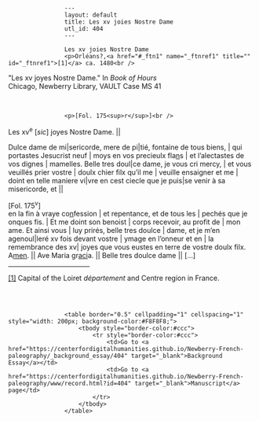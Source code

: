 
                    ---
                    layout: default
                    title: Les xv joies Nostre Dame
                    utl_id: 404
                    ---
                
                    Les xv joies Nostre Dame  
                    <p>Orléans?,<a href="#_ftn1" name="_ftnref1" title="" id="_ftnref1">[1]</a> ca. 1480<br />
"Les xv joyes Nostre Dame." In <em>Book of Hours </em> <br />
Chicago, Newberry Library, VAULT Case MS 41</p>
<p> </p>
  
                    <p>[Fol. 175<sup>r</sup>]<br />
Les xv<sup>e</sup> [<em>sic</em>] joyes Nostre Dame. ||</p>
<p>Dulce dame de mi|sericorde, mere de pi|tié, fontaine de tous biens, | qui portastes Jesucrist neuf | moys en vos precieulx fla<u>n</u>s | et l’alectastes de vos dignes | mamelles. Belle tres doul|ce dame, je vous cri mercy, | et vous veuillés prier vostre | doulx chier filx qu’il me | veuille ensaigner et me | doint en telle maniere vi|vre en cest ciecle que je puis|se venir à sa misericorde, et || </p>
<p>[Fol. 175<sup>v</sup>]<br />
en la fin à vraye co<u>n</u>fession | et repentance, et de tous les | pechés que je onques fis. | Et me doint son benoist | corps recevoir, au profit de | mon ame. Et ainsi vous | luy prirés, belle tres doulce | dame, et je m’en agenoul|leré xv fois devant vostre | ymage en l’onneur et en | la remembrance des xv| joyes que vous eustes en terre de vostre doulx filx. A<u>men</u>. || Ave Maria gr<u>aci</u>a. || Belle tres doulce dame || […]</p>
<div>
<hr align="left" size="1" width="33%" /><div id="ftn1"><a href="#_ftnref1" name="_ftn1" title="" id="_ftn1">[1]</a> Capital of the Loiret <em>département</em> and Centre region in France.
<p> </p>
</div>
</div>

                    
                     
                    <table border="0.5" cellpadding="1" cellspacing="1" style="width: 200px; background-color:#F8F8F8;">
                        <tbody style="border-color:#ccc">
                            <tr style="border-color:#ccc">
                                <td>Go to <a href="https://centerfordigitalhumanities.github.io/Newberry-French-paleography/_background_essay/404" target="_blank">Background Essay</a></td>
                                <td>Go to <a href="https://centerfordigitalhumanities.github.io/Newberry-French-paleography/www/record.html?id=404" target="_blank">Manuscript</a> page</td>
                            </tr>
                        </tbody>
                    </table>
                     
                
                